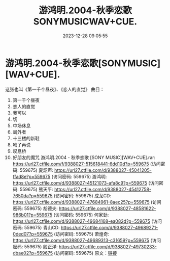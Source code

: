 ﻿---
title: 游鸿明.2004-秋季恋歌SONYMUSICWAV+CUE.
date: 2023-12-28 09:05:55
categories: WAV车载音乐、镜像
tags: 华语中文
---
# 游鸿明.2004-秋季恋歌[SONYMUSIC][WAV+CUE].

这张也叫《第一千个昼夜》、《恋人的直觉》
曲目：
01. 第一千个昼夜
02. 恋人的直觉
03. 我可以
04. 切
05. 中场休息
06. 局外者
07. 十三楼的新鞋
08. 吻了再说
09. 叹息桥
10. 好朋友的魔咒
游鸿明.2004 - 秋季恋歌 [SONY MUSIC][WAV+CUE].rar: https://url27.ctfile.com/f/9388027-515618441-6dd10d?p=559675
(访问密码: 559675)
夏韶声: https://url27.ctfile.com/d/9388027-45041205-ffad8e?p=559675
(访问密码: 559675)
游鸿明: https://url27.ctfile.com/d/9388027-45121073-afa8c9?p=559675
(访问密码: 559675)
熊天平: https://url27.ctfile.com/d/9388027-45412758-7650da?p=559675
(访问密码: 559675)
成龙CD: https://url27.ctfile.com/d/9388027-47684961-8aec25?p=559675
(访问密码: 559675)
胡德夫: https://url27.ctfile.com/d/9388027-48581622-986b01?p=559675
(访问密码: 559675)
何家劲: https://url27.ctfile.com/d/9388027-49684168-ea082d?p=559675
(访问密码: 559675)
青山CD: https://url27.ctfile.com/d/9388027-49689271-0ded07?p=559675
(访问密码: 559675)
萧煌奇: https://url27.ctfile.com/d/9388027-49689313-c31659?p=559675
(访问密码: 559675)
殷正洋: https://url27.ctfile.com/d/9388027-49730233-dbae02?p=559675
(访问密码: 559675)
原文：[链接](https://blog.sina.com.cn/s/blog_1647c7e76010313zx.html)